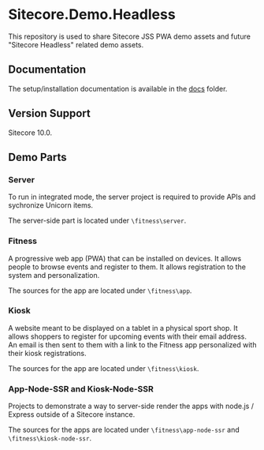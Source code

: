 # Sitecore.Demo.Headless

This repository is used to share Sitecore JSS PWA demo assets and future "Sitecore Headless" related demo assets.

## Documentation

The setup/installation documentation is available in the [docs](docs/README.md) folder.

## Version Support

Sitecore 10.0.

## Demo Parts

### Server

To run in integrated mode, the server project is required to provide APIs and sychronize Unicorn items.

The server-side part is located under `\fitness\server`.

### Fitness

A progressive web app (PWA) that can be installed on devices. It allows people to browse events and register to them. It allows registration to the system and personalization.

The sources for the app are located under `\fitness\app`.

### Kiosk

A website meant to be displayed on a tablet in a physical sport shop. It allows shoppers to register for upcoming events with their email address. An email is then sent to them with a link to the Fitness app personalized with their kiosk registrations.

The sources for the app are located under `\fitness\kiosk`.

### App-Node-SSR and Kiosk-Node-SSR

Projects to demonstrate a way to server-side render the apps with node.js / Express outside of a Sitecore instance.

The sources for the apps are located under `\fitness\app-node-ssr` and `\fitness\kiosk-node-ssr`.
